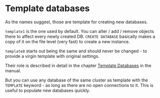 # Template databases

As the names suggest, those are template for creating new databases.

`template1` is the one used by default. You can alter / add / remove objects there to affect every newly created DB. `CREATE DATABASE` basically makes a copy of it on the file level (very fast) to create a new instance.

`template0` starts out being the same and should never be changed - to provide a virgin template with original settings.

Their role is described in detail in the chapter [Template Databases](https://www.postgresql.org/docs/current/manage-ag-templatedbs.html) in the manual.

But you can use any database of the same cluster as template with the `TEMPLATE` keyword - as long as there are no open connections to it. This is useful to populate new databases quickly.

